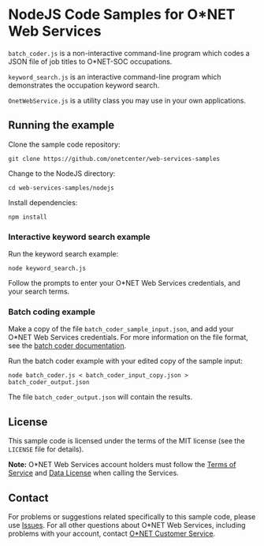 # NodeJS Code Samples for O\*NET Web Services

`batch_coder.js` is a non-interactive command-line program which codes a JSON file of job titles to O*NET-SOC occupations.

`keyword_search.js` is an interactive command-line program which demonstrates the occupation keyword search.

`OnetWebService.js` is a utility class you may use in your own applications.

## Running the example

Clone the sample code repository:

    git clone https://github.com/onetcenter/web-services-samples

Change to the NodeJS directory:

    cd web-services-samples/nodejs

Install dependencies:

    npm install

### Interactive keyword search example

Run the keyword search example:

    node keyword_search.js

Follow the prompts to enter your O*NET Web Services credentials, and your search terms.

### Batch coding example

Make a copy of the file `batch_coder_sample_input.json`, and add your O*NET Web Services credentials. For more information on the file format, see the [batch coder documentation](batch_coder_README.md).

Run the batch coder example with your edited copy of the sample input:

    node batch_coder.js < batch_coder_input_copy.json > batch_coder_output.json
    
The file `batch_coder_output.json` will contain the results.

## License

This sample code is licensed under the terms of the MIT license (see the `LICENSE` file for details).

**Note:** O\*NET Web Services account holders must follow the [Terms of Service](https://services.onetcenter.org/terms) and [Data License](https://services.onetcenter.org/help/license_data) when calling the Services.

## Contact

For problems or suggestions related specifically to this sample code, please use [Issues](https://github.com/onetcenter/web-services-samples/issues/). For all other questions about O\*NET Web Services, including problems with your account, contact [O\*NET Customer Service](mailto:onet@onetcenter.org).

